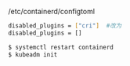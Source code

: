 /etc/containerd/configtoml

```bash
disabled_plugins = ["cri"]  #改为
disabled_plugins = []

$ systemctl restart containerd
$ kubeadm init
```

